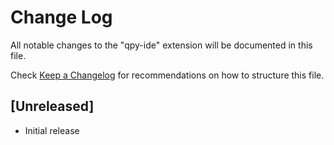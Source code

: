 # Change Log

All notable changes to the "qpy-ide" extension will be documented in this file.

Check [Keep a Changelog](http://keepachangelog.com/) for recommendations on how to structure this file.

## [Unreleased]

- Initial release